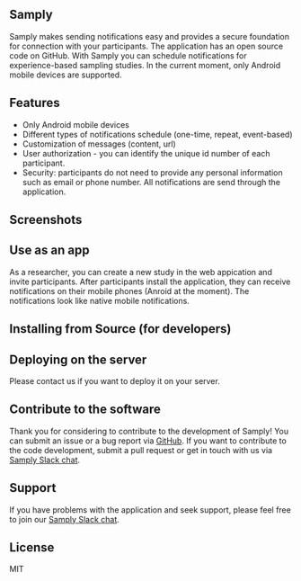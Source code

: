 ## Samply

Samply makes sending notifications easy and provides a secure foundation for connection with your participants. The application has an open source code on GitHub. With Samply you can schedule notifications for experience-based sampling studies. In the current moment, only Android mobile devices are supported.

## Features

* Only Android mobile devices
* Different types of notifications schedule (one-time, repeat, event-based)
* Customization of messages (content, url)
* User authorization - you can identify the unique id number of each participant.
* Security: participants do not need to provide any personal information such as email or phone number. All notifications are send through the application. 

## Screenshots


## Use as an app

As a researcher, you can create a new study in the web appication and invite participants. After participants install the application, they can receive notifications on their mobile phones (Anroid at the moment). The notifications look like native mobile notifications.


## Installing from Source (for developers)


## Deploying on the server

Please contact us if you want to deploy it on your server.

## Contribute to the software

Thank you for considering to contribute to the development of Samply! You can submit an issue or a bug report via [GitHub](https://github.com/Yury-Shevchenko/samply/issues/new). If you want to contribute to the code development, submit a pull request or get in touch with us via [Samply Slack chat](https://join.slack.com/t/open-lab-online/shared_invite/enQtNDU3MzgzMzY4NDcxLTBjZTg1NmViYTEwYWI0NmE3MDZmM2QwMzNhZmRmNmZkMDRhMzhlNTZlZWU2OWU0MmU5YTBhMjU4MWFlYjcwYjA).

## Support

If you have problems with the application and seek support, please feel free to join our [Samply Slack chat](https://join.slack.com/t/open-lab-online/shared_invite/enQtNDU3MzgzMzY4NDcxLTBjZTg1NmViYTEwYWI0NmE3MDZmM2QwMzNhZmRmNmZkMDRhMzhlNTZlZWU2OWU0MmU5YTBhMjU4MWFlYjcwYjA).

## License

MIT

